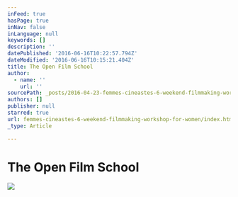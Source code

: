 ```yaml
---
inFeed: true
hasPage: true
inNav: false
inLanguage: null
keywords: []
description: ''
datePublished: '2016-06-16T10:22:57.794Z'
dateModified: '2016-06-16T10:15:21.404Z'
title: The Open Film School
author:
  - name: ''
    url: ''
sourcePath: _posts/2016-04-23-femmes-cineastes-6-weekend-filmmaking-workshop-for-women.md
authors: []
publisher: null
starred: true
url: femmes-cineastes-6-weekend-filmmaking-workshop-for-women/index.html
_type: Article

---
```

# The Open Film School
![](https://the-grid-user-content.s3-us-west-2.amazonaws.com/b6e33d81-443a-4611-a308-cb202624d3d1.png)